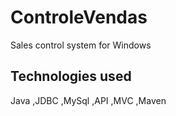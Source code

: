 # ControleVendas
Sales control system for Windows

## Technologies used

 Java
,JDBC
,MySql
,API
,MVC
,Maven
